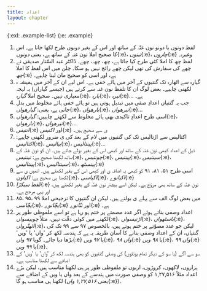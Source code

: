 ```yaml
---
title: اعداد
layout: chapter
---
```


{:exl: .example-list}
{:e: .example}

1. لفظ دونوں یا دونو نون غنّہ کے ساتھ اور اس کے بغیر دونوں طرح لکھا جاتا ہے۔ اس کا صحیح املا نون غنہ کے ساتھ ہے، یعنی *دونوں*{:e}، *تینوں*{:e}، *چاروں*{:e} وغیرہ۔
2. لفظ چھ کا املا کئی طرح کیا جاتا ہے، چھ، چھہ، چھے۔ ڈاکٹر عبد السّتار صدیقی نے چھے کی سفارش کی تھی لیکن چھے رائج نہیں ہو سکا۔ چلن میں اس لفظ کا املا *چھ*{:e} ہے، اور اسی کو صحیح مان لینا چاہیے۔
3. گیارہ سے اٹھارہ تک گنتیوں کے آخر میں ہائے خفی ہے۔ اس لیے ان کے آخر میں ہمیشہ ہ لکھنی چاہیے۔ بعض لوگ ان کا تلفظ نون غنہ سے کرتے ہیں (جیسے گیاراں) یہ لہجہ معیاری نہیں۔ صحیح املا *گیارہ*{:e}، *بارہ*{:e}، *تیرہ*{:e}... ہے۔
4. جب یہ گنتیاں اعدادِ صفی میں تبدیل ہوتی ہیں تو ہائے خفی ہائے مخلوط میں بدل جاتی ہے، یعنی: *گیارھواں*{:e}، *بارھواں*{:e}، *تیرھواں*{:e}...
5. اسی طرح اعدادِ تاکیدی بھی ہائے مخلوط سے لکھنے چاہییں: *گیارھواں*{:e}، *بارھواں*{:e}، *تیرھواں*{:e}...
6. *انتیس*{:e} اور *اکتیس*{:e} ی سے صحیح ہیں۔
7. اکتالیس سے اڑتالیس تک کی گنتیوں میں لام کے بعد کی ی ضرور لکھنی چاہیے: *اکتالیس*{:e}، *بیالیس*{:e}، *پینتالیس*{:e}...
8. ذیل کے اعداد کبھی نون غنہ کے ساتھ اور کبھی اس کے بغیر بولے جاتے ہیں۔ ان کو نون غنّہ کے ساتھ لکھنا صحیح ہے: *تینتیس*{:e}، *چونتیس*{:e}، *پینتیس*{:e}، *سینتیس*{:e}، *پینتالیس*{:e}، *سینتالیس*{:e}، *پینسٹھ*{:e}
9. اسی طرح ۵۱، ۸۱، ۹۱ کو کبھی بہ اضافہ ی اور کبھی اس کے بغیر لکھتے ہیں۔ انھیں ی سے لکھنا ہی صحیح ہے: *اکیاون*{:e}، *اکیاسی*{:e}، *اکیانوے*{:e}
10. لفظ *سیکڑا*{:e} نون غنّہ کے ساتھ بھی مروّج ہے۔ لیکن اسے بیشتر نون غنّہ کے بغیر لکھتے ہیں، اور یہی مرجح ہے۔
11. ۸۵، ۹۵، ۹۹ میں بعض لوگ الف سے پہلے ی بولتے ہیں، لیکن ان گنتیوں کا ترجیحی املا *پچّاسی*{:e}، *پچّانوے*{:e} اور *ننّانوے*{:e} ہے۔
12. اعداد وصفی بناتے ہوئے اگر عدد مصمتے پر ختم ہو رہا ہے تو اسے ملفوظی طور پر لکھنے میں کوئی دقّت نہیں، مثلاً *چوبیسواں*{:e}، *اڑتیسواں*{:e}، *باسٹھواں*{:e}، *اٹھتّرواں*{:e}، لیکن جو عدد مصوّتے پر ختم ہوتے ہیں، بالخصوص ۹۷ سے ۹۹ تک کی گنتیاں، ان کے اعداد وصفی بنانے کا آسان طریقہ یہ ہے کہ ہندسہ لکھ کر 'واں' یا 'ویں' بڑھا دیا جائے۔ گویا *۹۷ واں*{:e} یا *۹۷ ویں*{:e}، *۹۸ واں*{:e} یا *۹۸ ویں*{:e}، *۹۹ واں*{:e} یا *۹۹ ویں*{:e}۔
13. سو سے آگے (یا سو کے دیگر تمام یونٹوں) کی وصفی گنتیوں کو بھی ہندسہ لکھ کر 'واں' یا 'ویں' کے اضافے سے لکھنا مناسب ہے۔
14. ہزاروں، لاکھوں، کروڑوں، اربوں تو ملفوظی طور پر ہی لکھنا مناسب ہیں، لیکن بڑے اعداد مثلاً ۱,۲۷,۵۱۶ کو وصفی صورت میں ہندسے کے بعد واں یا ویں کے اضافے سے لکھنا ہی مناسب ہو گا (یعنی *۱,۲۷,۵۱۶ واں*{:e})۔
